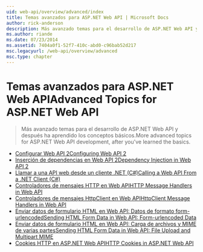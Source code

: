 ```yaml
---
uid: web-api/overview/advanced/index
title: Temas avanzados para ASP.NET Web API | Microsoft Docs
author: rick-anderson
description: Más avanzado temas para el desarrollo de ASP.NET Web API y después ha aprendido los conceptos básicos.
ms.author: riande
ms.date: 07/23/2014
ms.assetid: 7404a0f1-52f7-410c-abd0-c96bab52d217
msc.legacyurl: /web-api/overview/advanced
msc.type: chapter
---
```

<a name="advanced-topics-for-aspnet-web-api"></a><span data-ttu-id="440fc-103">Temas avanzados para ASP.NET Web API</span><span class="sxs-lookup"><span data-stu-id="440fc-103">Advanced Topics for ASP.NET Web API</span></span>
====================
> <span data-ttu-id="440fc-104">Más avanzado temas para el desarrollo de ASP.NET Web API y después ha aprendido los conceptos básicos.</span><span class="sxs-lookup"><span data-stu-id="440fc-104">More advanced topics for ASP.NET Web API development, after you've learned the basics.</span></span>


- [<span data-ttu-id="440fc-105">Configurar Web API 2</span><span class="sxs-lookup"><span data-stu-id="440fc-105">Configuring Web API 2</span></span>](configuring-aspnet-web-api.md)
- [<span data-ttu-id="440fc-106">Inserción de dependencias en Web API 2</span><span class="sxs-lookup"><span data-stu-id="440fc-106">Dependency Injection in Web API 2</span></span>](dependency-injection.md)
- [<span data-ttu-id="440fc-107">Llamar a una API web desde un cliente .NET (C#)</span><span class="sxs-lookup"><span data-stu-id="440fc-107">Calling a Web API From a .NET Client (C#)</span></span>](calling-a-web-api-from-a-net-client.md)
- [<span data-ttu-id="440fc-108">Controladores de mensajes HTTP en Web API</span><span class="sxs-lookup"><span data-stu-id="440fc-108">HTTP Message Handlers in Web API</span></span>](http-message-handlers.md)
- [<span data-ttu-id="440fc-109">Controladores de mensajes HttpClient en Web API</span><span class="sxs-lookup"><span data-stu-id="440fc-109">HttpClient Message Handlers in Web API</span></span>](httpclient-message-handlers.md)
- [<span data-ttu-id="440fc-110">Enviar datos de formulario HTML en Web API: Datos de formato form-urlencoded</span><span class="sxs-lookup"><span data-stu-id="440fc-110">Sending HTML Form Data in Web API: Form-urlencoded Data</span></span>](sending-html-form-data-part-1.md)
- [<span data-ttu-id="440fc-111">Enviar datos de formulario HTML en Web API: Carga de archivos y MIME de varias partes</span><span class="sxs-lookup"><span data-stu-id="440fc-111">Sending HTML Form Data in Web API: File Upload and Multipart MIME</span></span>](sending-html-form-data-part-2.md)
- [<span data-ttu-id="440fc-112">Cookies HTTP en ASP.NET Web API</span><span class="sxs-lookup"><span data-stu-id="440fc-112">HTTP Cookies in ASP.NET Web API</span></span>](http-cookies.md)
